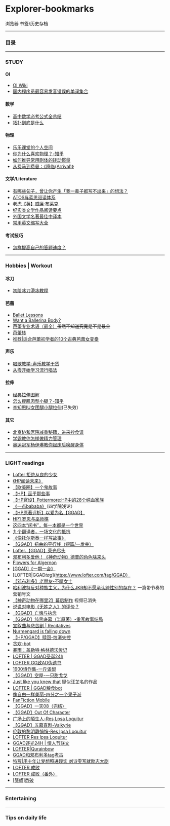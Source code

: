 # Explorer-bookmarks
浏览器 书签/历史存档
***
### 目录
***
### STUDY
#### OI
- [OI Wiki](oi-wiki.org)
- [国内程序员最容易发音错误的单词集合](https://open-hl.toutiao.com/a6861018832438297100/?item_id=6861018832438297100&utm_medium=webview&showComments=0&gy=f53aba568477e037e36195952bfdf5b2552a0c9ce3340e19240e9869cc6c462a4c5b93b59be8d632ff954246039468895fb7b03336df9ae278a7f96ffd24c9f7ea13f1c723590c9ef463eea17f7d4a443b88d3ea422e8bfe27dc985a3278579d52e5fcaf73b166d9249df453463699e0a65df8d01a60fe969d32664a2a479319&a_t=311598652289461007502964646&label=vivo_llq_channel&isNews=1&showOriginalComments=true&utm_source=vivoliulanqi&utm_campaign=open&crypt=8844&req_id=2020081722281201019805902257241393&dt=vivo%20X6Plus%20D&vivo_news_comment_data=%7B%7D&vivo_news_source=1&vivo_news_comment_data_checksum=99914b932bd37a50b983c5e7c90ae93b)  
#### 数学
- [高中数学必考公式全总结](https://zhuanlan.zhihu.com/p/34498340)  
- [拓扑到底是什么](https://open-hl.toutiao.com/a6872865597441606157/?item_id=6872865597441606157&utm_medium=webview&showComments=0&gy=f53aba568477e037e36195952bfdf5b2552a0c9ce3340e19240e9869cc6c462a4c5b93b59be8d632ff954246039468895fb7b03336df9ae278a7f96ffd24c9f70ab327b416065d9aed4d5812c55cae55697fb761d43b11a8bdd00cbaf943c05888fb2dccf490fc6090f1fb7c5639a2ac76ab92378729bad3984d9ccc96167907a5669b0b0fe35d7684510476ba1c6a2d&a_t=31161425224346100750296d788&label=vivo_llq_channel&isNews=1&showOriginalComments=true&utm_source=vivoliulanqi&utm_campaign=open&crypt=4772&req_id=20201130191906010198060138440B94A9&dt=vivo%20X6Plus%20D&vivo_news_comment_data=%7B%7D&vivo_news_source=1&vivo_news_comment_data_checksum=99914b932bd37a50b983c5e7c90ae93b)
#### 物理
- [乐乐课堂的个人空间](https://m.bilibili.com/space/125269176?from=video)
- [你为什么喜欢物理？-知乎](https://www.zhihu.com/question/19963955)
- [如何推导常用刚体的转动惯量](https://www.zhihu.com/question/20921038)
- [从费马到费曼：《降临(Arrival)》](https://zhuanlan.zhihu.com/p/25027356)
#### 文学/Literature
- [有哪些句子，曾让你产生「我一辈子都写不出来」的想法？](https://open-hl.toutiao.com/a6851964943344861700/?item_id=6851964943344861700&utm_medium=webview&showComments=0&gy=307ed5552b7de63f21383484ec489e6c6725241b0bedfe948fe7f7b54b0c9a01acd2ac4e3a9f71579491693a772a02e16df9b6489856eb50b23500eeffa389c6af95b23c29d775cde4c4f47aad89b49e2e70528085b19ebba78c9137c211711685e62d943ba21bde6444d806674ef0fb6573fd389d3f9c1a9f2b93db0f5b24363b5cd302ab2874c2e666b78185ca748e&a_t=31160644690146100750296b5f5&label=vivo_llq_channel&isNews=1&showOriginalComments=true&utm_source=vivoliulanqi&utm_campaign=open&crypt=9869&req_id=202009072244570101980620871C09968D&dt=vivo%20X6Plus%20D&vivo_news_comment_data=%7B%7D&vivo_news_source=1&vivo_news_comment_data_checksum=99914b932bd37a50b983c5e7c90ae93b)
- [ATOS与蓝思阅读体系](http://www.360doc.cn/mip/897773662.html)
- [老虎【英】威廉·布莱克](http://m.1010jiajiao.com/czyw/shiti_id_52a51e886f19972304fb492833fb2ec2)
- [纪实类文学作品阅读要点](http://blog.sina.cn/dpool/blog/s/blog_5d576b3e0102x8ck.html)
- [外国文学名著最佳中译本](https://m.wang1314.com/doc/webapp/topic/21040246.html)
- [常用英文缩写大全](https://blog.csdn.net/bluehawksky/article/details/79041409)
#### 考试技巧
- [怎样提高自己的答题速度？](https://m.sohu.com/a/306392445_820519)
 ***
### Hobbies | Workout
#### 冰刀
- [初阶冰刀滑冰教程](https://m5.baidu.com/video/page?pd=video_page&nid=4026679324937039566&sign=14512744952857284574&word=%E6%BB%91%E5%86%B0%E5%88%80&oword=%E6%BB%91%E5%86%B0%E5%88%80&atn=index&frsrcid=4185&ext=%7B%22jsy%22%3A1%7D&top=%7B%22sfhs%22%3A1%2C%22_hold%22%3A2%7D&sl=4&fr0=A&fr1=A&lid=11038580669550119891&referlid=11038580669550119891&ms=1&frorder=3&_t=1622902947452)
#### 芭蕾
- [Ballet Lessons](https://www.ballethub.com/ballet-lesson/)
- [Want a Ballerina Body?](https://www.cheatsheet.com/health-fitness/exercises-professional-dancers-swear-by.html/)
- [芭蕾专业术语（最全）](http://www.360doc.cn/mip/816858160.html)~~虽然不知道究竟是不是最全~~
- [芭蕾转](https://m5.baidu.com/sf?pd=video_page&nid=14265913752768114936&sign=1295930791439648815&word=%E8%8A%AD%E8%95%BE%E8%BD%AC&oword=%E8%8A%AD%E8%95%BE%E8%BD%AC&title=%E8%8A%AD%E8%95%BE%E8%88%9E%E6%BC%94%E5%91%98%E8%AE%AD%E7%BB%83%2C%E6%9C%80%E7%BB%8F%E5%85%B8%E7%9A%84%E5%9B%9B%E4%BD%8D%E8%BD%AC&atn=index&alr=1&openapi=1&resource_id=5052&frsrcid=4185&cambrian_id=&baijiahao_id=1605752057833778&sp=0&ext=%7B%22src%22%3A%22https%3A%5C%2F%5C%2Fvd3.bdstatic.com%5C%2Fmda-ihapkd2345kf6edh%5C%2Fhd%5C%2Fmda-ihapkd2345kf6edh.mp4%3Fpd%3D19%26vt%3D1%22%2C%22loc%22%3A%22http%3A%5C%2F%5C%2Fwww.internal.video.baidu.com%5C%2Fce6bfcca823985cdcd54f80269d03f48.html%22%2C%22log_loc%22%3A%22https%3A%5C%2F%5C%2Fbaijiahao.baidu.com%5C%2Fs%3Fid%3D1608491543103854072%26wfr%3Dcontent%22%2C%22duration%22%3A%2223%22%2C%22poster%22%3A%22http%253A%252F%252Fvdposter.bdstatic.com%252F030209f5a285b4a30fb4812fe2b9ae31.jpeg%22%2C%22source%22%3A%22%5Cu597d%5Cu770b%5Cu89c6%5Cu9891%22%2C%22s%22%3A%22bffb477c1406152e04290490c6f78cfd%22%2C%22isHttps%22%3A1%2C%22isCompilation%22%3Anull%2C%22jsy%22%3A1%7D&top=%7B%22sfhs%22%3A1%2C%22_hold%22%3A2%7D&videoapp=1&fr0=B&fr1=B&ms=1&lid=11675968977436913420&_t=1609281698757)
- [推荐|适合芭蕾初学者的10个古典芭蕾女变奏](https://zhuanlan.zhihu.com/p/107958482)
#### 声乐
- [唱歌教学-声乐教学干货](https://m.bilibili.com/video/BV1Db411E7bw?p=2)
- [从零开始学习流行唱法](https://m.bilibili.com/video/av19102083?p=2)
#### 拉伸
- [经典拉伸图解](https://m.sohu.com/a/140292206_695647/?pvid=000115_3w_a)
- [怎么瘦肌肉型小腿？-知乎](https://www.zhihu.com/question/27051153)
- [李知恩IU女团腿小腿拉伸](https://m5.baidu.com/sf?pd=video_page&nid=8565318563490598153&sign=5295386816995367097&word=%E6%9D%8E%E7%9F%A5%E6%81%A9%E5%A5%B3%E5%9B%A2%E8%85%BF%E6%8B%89%E4%BC%B8%E5%B0%8F%E8%85%BF+%E5%A4%A7%E8%85%BF%E5%89%8D%E4%BE%A7+%E6%9D%8E%E7%9F%A5%E6%81%A9%E5%A5%B3%E5%9B%A2%E8%85%BF%E6%8B%89%E4%BC%B8%E5%B0%8F%E8%85%BF&oword=%E6%9D%8E%E7%9F%A5%E6%81%A9%E5%A5%B3%E5%9B%A2%E8%85%BF&title=%E3%80%90%E8%87%AA%E7%94%A8%E3%80%91%E5%B0%8F%E8%85%BF%E6%8B%89%E4%BC%B8%EF%BC%88%E5%A5%B3%E5%9B%A2%E8%85%BF%EF%BC%89&atn=index&alr=1&openapi=1&resource_id=5052&frsrcid=5373&cambrian_id=1580859622074471&baijiahao_id=0&sp=0&ext=%7B%22src%22%3A%22https%3A%5C%2F%5C%2Fvdse.bdstatic.com%5C%2F709accd9fd355e3d448a65ceeff0722a.mp4%3Fauthorization%3Dbce-auth-v1%252Ffb297a5cc0fb434c971b8fa103e8dd7b%252F2017-05-11T09%253A02%253A31Z%252F-1%252F%252Fe0a51297cb07ee20bdf4f405a85dcd022aa28564548b6aabed8354aa7abbcbc9%22%2C%22loc%22%3A%22https%3A%5C%2F%5C%2Fwww.bilibili.com%5C%2Fvideo%5C%2Fav69930014%5C%2F%22%2C%22log_loc%22%3A%22https%3A%5C%2F%5C%2Fwww.bilibili.com%5C%2Fvideo%5C%2Fav69930014%5C%2F%22%2C%22duration%22%3A602%2C%22poster%22%3A%22http%253A%252F%252Fvdposter.bdstatic.com%252F8505b2bee898822f2c888a144cfe8c46.jpeg%253Fbpoh%253D348%2526bpow%253D624%22%2C%22source%22%3A%22B%5Cu7ad9%22%2C%22s%22%3A%224fc5a291ae508fd21bb2c993d2c599d2%22%2C%22isHttps%22%3A1%2C%22isCompilation%22%3Anull%2C%22jsy%22%3A1%7D&top=%7B%22sfhs%22%3A1%2C%22_hold%22%3A2%7D&videoapp=1&lid=9864310394194737455&fr0=A&fr1=C)(已失效）
#### 其它
- [北京协和医院减重秘籍，进来抄食谱](https://open-hl.toutiao.com/a6907512640172458504/?item_id=6907512640172458504&utm_medium=webview&showComments=0&gy=f53aba568477e037e36195952bfdf5b2552a0c9ce3340e19240e9869cc6c462a4c5b93b59be8d632ff954246039468895fb7b03336df9ae278a7f96ffd24c9f7123b5bd81b857b9922810852461b3c6a2ae56b60cf6e4c5dc5cc7a9d6d1a1b4c1dde568a7b2b991ed9063bed0253f03820bd6ed143bb711cd7b73bf0783c2b05b4ab24373f098bf63eeb7997da10111f&a_t=31161425224346100750296d788&label=vivo_llq_channel&isNews=1&showOriginalComments=true&utm_source=vivoliulanqi&utm_campaign=open&crypt=2276&req_id=202012190647320101980590161C3EA942&dt=vivo%20X6Plus%20D&vivo_news_comment_data=%7B%7D&vivo_news_source=1&vivo_news_comment_data_checksum=99914b932bd37a50b983c5e7c90ae93b)
- [学霸教你怎样做精力管理](https://open-hl.toutiao.com/a6867335149349143044/?item_id=6867335149349143044&utm_medium=webview&showComments=0&gy=f53aba568477e037e36195952bfdf5b2552a0c9ce3340e19240e9869cc6c462a4c5b93b59be8d632ff954246039468895fb7b03336df9ae278a7f96ffd24c9f709fd681e5204a62a615d21070ff0d9de9ec0ce36fa38329e8929ed2ce3ce416894a85fef3b4b6ab5c0e8487ff6c0dbd2026535b9fc34956a160d20e23bf84cf0beb45ed1200654275bfe955ef4b0376e&a_t=31160644690146100750296b5f5&label=vivo_llq_channel&isNews=1&showOriginalComments=true&utm_source=vivoliulanqi&utm_campaign=open&crypt=9084&req_id=2020101318223201019802310336001257&dt=vivo%20X6Plus%20D&vivo_news_comment_data=%7B%7D&vivo_news_source=1&vivo_news_comment_data_checksum=99914b932bd37a50b983c5e7c90ae93b)
- [奥运冠军杨伊琳教你起床后唤醒身体](https://partner-share.toutiao.com/a6857351454923948556/?utm_medium=webview&showComments=0&a_t=31160644690146100750296b5f5&label=share&isNews=1&showOriginalComments=true&utm_source=vivoliulanqi&utm_campaign=open&app=news_article&req_id=202009302036490101980570994B17A6B8&is_hit_share_recommend=0&vivo_news_comment_data=%7B%22video_item%22%3A%7B%22id%22%3A%22v020048d0000bsl33gn5t6p6rldoniu0_6857351454923948556_2_11%22%2C%22title%22%3A%22%E6%97%A9%E4%B8%8A%E5%A4%AA%E5%9B%B0%E8%B5%B7%E4%B8%8D%E6%9D%A5%EF%BC%9F%E5%A5%A5%E8%BF%90%E5%86%A0%E5%86%9B%E6%95%99%E4%BD%A0%E4%B8%80%E5%A5%97%E7%BB%8F%E5%85%B8%E5%8A%A8%E4%BD%9C%EF%BC%8C%E8%BD%BB%E6%9D%BE%E5%85%8B%E6%9C%8D%E6%87%92%E6%83%B0%E9%97%AE%E9%A2%98%EF%BC%81%22%2C%22duration%22%3A%2203%3A06%22%2C%22web_url%22%3A%22https%3A%5C%2F%5C%2Fopen.toutiao.com%5C%2Fa6857351454923948556%5C%2F%3Futm_campaign%3Dopen%26utm_medium%3Dwebview%26utm_source%3Dvivoliulanqi%26req_id%3D202009302036490101980570994B17A6B8%26dt%3Dvivo%2BX6Plus%2BD%26label%3Dvivo_llq_channel%26a_t%3D31160644690146100750296b5f5%26gy%3D307ed5552b7de63f21383484ec489e6c6725241b0bedfe948fe7f7b54b0c9a01acd2ac4e3a9f71579491693a772a02e16df9b6489856eb50b23500eeffa389c6b68964e3e6573a3874f967cedfc180bc15fe9bb41cf4c1722a1627814be026d6e2f05234db2531c05df77ec0aeb445473e347d31fb8232b1a2bf480777bd145e46b57bf8684ef721a02be39ff12ed422%26crypt%3D7269%26item_id%3D6857351454923948556%26isNews%3D1%26disableRecommendVideo%3D1%26compact_mode%3D1%26showComments%3D0%26showOriginalComments%3Dtrue%22%2C%22channel%22%3A%2298%22%2C%22source%22%3A1%2C%22type%22%3A0%2C%22videoCoverUrl%22%3A%22https%3A%5C%2F%5C%2Fp26-tt.byteimg.com%5C%2Fimg%5C%2Ftos-cn-i-0004%5C%2F8c07309969d64a809bbabff004d1db4d~tplv-tt-cs0%3A960%3A540.webp%3Ffrom%3Dfeed%22%7D%7D&vivo_news_source=1&vivo_news_comment_data_checksum=a4bc2cce7e7cb0f6310db4f8a9d236b9)
***
### LIGHT readings
- [Lofter 拒绝从良的少女](https://jujuecongliangdeshaonu.lofter.com/)
- [《HP阅读未来》](https://wap.jjwxc.com/book2/1592238?more=0&whole=1)
- [【欧美圈】一个鬼故事](https://a-lonely-girl.lofter.com/post/31cad6f6_1ca395e51?act=qbwaptag_20160216_05)
- [【HP】巫乎那些事](https://zhumo719.lofter.com/post/2035e8ff_1ca38a2f6?act=qbwaptag_20160216_05)
- [【HP官设】Pottermore:HP中的28个纯血家族](https://zhuanlan.zhihu.com/p/27974384)
- [《一点bababa》](https://wap.jjwxc.net/book2/814879/1)（四学院浅论）
- [【HP原著评析】以爱为名【GGAD】](https://zhuanlan.zhihu.com/p/32458069)
- [HP1 罗恩与巫师棋](https://www.bilibili.com/read/mobile/5303940)
- [这四本“闲书”，每一本都是一个世界](https://open-hl.toutiao.com/a6864041137275929091/?item_id=6864041137275929091&utm_medium=webview&showComments=0&gy=f53aba568477e037e36195952bfdf5b2552a0c9ce3340e19240e9869cc6c462a4c5b93b59be8d632ff954246039468895fb7b03336df9ae278a7f96ffd24c9f70ab327b416065d9aed4d5812c55cae55697fb761d43b11a8bdd00cbaf943c05888fb2dccf490fc6090f1fb7c5639a2ac76ab92378729bad3984d9ccc96167907a5669b0b0fe35d7684510476ba1c6a2d&a_t=31160644690146100750296b5f5&label=vivo_llq_channel&isNews=1&showOriginalComments=true&utm_source=vivoliulanqi&utm_campaign=open&crypt=7932&req_id=202008232317130101980582084837990E&dt=vivo%20X6Plus%20D&vivo_news_comment_data=%7B%7D&vivo_news_source=1&vivo_news_comment_data_checksum=99914b932bd37a50b983c5e7c90ae93b)
- [九个翻译者，一场文化的抵抗](https://open-hl.toutiao.com/a6863796190928962052/?item_id=6863796190928962052&utm_medium=webview&showComments=0&gy=f53aba568477e037e36195952bfdf5b2552a0c9ce3340e19240e9869cc6c462a4c5b93b59be8d632ff954246039468895fb7b03336df9ae278a7f96ffd24c9f70ab327b416065d9aed4d5812c55cae5503c6903c476419b60d1b391096360231ba16ae5924b098f38e3e842c594fe837613116810ed479b7a016cd97f6e588b36c4a85b7ffd160aa3af105254ade1c3b&a_t=31160644690146100750296b5f5&label=vivo_llq_channel&isNews=1&showOriginalComments=true&utm_source=vivoliulanqi&utm_campaign=open&crypt=1900&req_id=20200824162813010198060138490BA88A&dt=vivo%20X6Plus%20D&vivo_news_comment_data=%7B%7D&vivo_news_source=1&vivo_news_comment_data_checksum=99914b932bd37a50b983c5e7c90ae93b)
- [《像托尔斯泰一样写故事》](https://open-hl.toutiao.com/a6858063443262439939/?item_id=6858063443262439939&utm_medium=webview&showComments=0&gy=9dbad34f7c0b2d34b8ec9da44edc46639a99555ad69fe46ea06a10e53a10dbb4135f2496b64555c463271a964bd7237cec7e43e33d30c0d4c9b33703209d16fb21c68014c5dcbfddc9fb13a874b6d3b3ff615b4a9a4bdc7e8af26922df2d95af8801b22c3ab097b3f0c9d5671ef5ca9a7e658cc0dbfc8fbbe45ac7b47e53342f14440367ab8e4e366bee84502003262e&a_t=31160644690146100750296b5f5&label=vivo_llq_channel&isNews=1&showOriginalComments=true&utm_source=vivoliulanqi&utm_campaign=open&crypt=1507&req_id=2020082416422001019808209940009AE9&dt=vivo%20X6Plus%20D&vivo_news_comment_data=%7B%7D&vivo_news_source=1&vivo_news_comment_data_checksum=99914b932bd37a50b983c5e7c90ae93b)
- [【GGAD】扭曲的平行线（短篇/一发完）](https://taoyaoaixiongmao.lofter.com/post/1ecbedbc_1ca2822c4)
- [Lofter.【GGAD】荣光尽头](https://www.lofter.com/tag/GGAD%E8%8D%A3%E5%85%89%E5%B0%BD%E5%A4%B4)
- [邓布利多爱他！《神奇动物》德普的角色啥来头](https://news.sina.cn/sh/2016-11-28/detail-ifxyawmp0419667.d.html?from=wap)
- [Flowers for Algernon](https://www.scholastic.com/teachers/books/flowers-for-algernon-by-daniel-keyes/)
- [[GGAD]《一期一会》](https://zhuanlan.zhihu.com/p/27909401)
- [LOFTER|GGAD*tag*](https://www.lofter.com/tag/GGAD）
- [【邓布利多】老朋友-不晴女士](https://yujochen.lofter.com/post/1f9b2521_1ca61d94b?act=qbwaptag_20160216_05)
- [哈利波特反对种族主义，为什么JKR却不愿承认跨性别的存在？](https://open-hl.toutiao.com/a6850354914133180935/?item_id=6850354914133180935&utm_medium=webview&showComments=0&gy=f53aba568477e037e36195952bfdf5b2552a0c9ce3340e19240e9869cc6c462a4c5b93b59be8d632ff954246039468895fb7b03336df9ae278a7f96ffd24c9f7a7f3a3cabb463b450f03baceba3b580069fda12b51e92cef8b9f7b9e97584ec8d80609fbebbf5e241816d1ec484a1aa6f732120fec8aa4e5a5b17d8cf4867504bcc18535889f24f95cbad7bd1bd30a52&a_t=31160644690146100750296b5f5&label=vivo_llq_channel&isNews=1&showOriginalComments=true&utm_source=vivoliulanqi&utm_campaign=open&crypt=6704&req_id=202009301917550101940990155F716113&dt=vivo%20X6Plus%20D&vivo_news_comment_data=%7B%7D&vivo_news_source=1&vivo_news_comment_data_checksum=99914b932bd37a50b983c5e7c90ae93b) 一篇带节奏的营销号文
- [【神奇动物在哪里2】幕后制作](https://m.bilibili.com/video/BV1gt411272f?p=1) 视频已消失
- [说说对电影《无姓之人》的评价？](https://www.zhihu.com/question/22112456)
- [【GGAD】亡魂与执念](https://taoyaoaixiongmao.lofter.com/post/1ecbedbc_1caaad66c)
- [【GGAD】纯黑底幕（半原著）-重写故事结局](https://rewritetheendingofastory.lofter.com/post/263f1d_1cae3a3e8?act=qbwaptag_20160216_05)
- [宣叙曲与悲苦剧 | Recitatives](https://xianzhi197.lofter.com/post/204ce87c_1cae6ef40?act=qbwaptag_20160216_05)
- [Nurmengard is falling down](https://jofing.lofter.com/post/2f2903_1c977fdc6)
- [【HP/GGAD】赎回-烛渐失控](https://christglim.lofter.com/post/2b1e66_1c8a76676)
- [贪欢-bot](https://ggadliangcangbot.lofter.com/post/4bd356b7_1cb270b98?act=qbwaptag_20160216_05)
- [暴雨：盖勒特·格林德沃传记](https://who-cares-whether-you-care.lofter.com/post/1f208ba9_12c823cdb)
- [LOFTER | GGAD圣诞24h](https://www.lofter.com/tag/GGAD%E5%9C%A3%E8%AF%9E24h)
- [LOFTER GG致AD伪遗书](https://huaxingqiuyueyu.lofter.com/post/2053b07b_1cb38e75f?act=qbwaptag_20160216_05)
- [1900诗作集-一斤诶梨](https://ericaaaaa.lofter.com/post/278b26_fe18d85)
- [【GGAD】空屋-一只甜戈戈](https://xy721521.lofter.com/post/1d7a6d06_1cb48f335?act=qbwaptag_20160216_05)
- [Just like you knew that](https://dengeu.lofter.com/post/32201702_1cb278456?act=qbwaptag_20160216_05) 疑似汪芷名的作品
- [LOFTER | GGAD粮食bot](https://ggadliangcangbot.lofter.com/)
- [像自由一样美丽-四分之一个果子派](https://dabanguozi700.lofter.com/post/1ee40d55_1c849853b)
- [FanFiction Mobile](https://m.fanfiction.net/#end)
- [【GGAD】一天08（完结）](https://zheliang-youknowwhoiam.lofter.com/post/1de33f5a_1c81d271b)
- [【GGAD】Out Of Character](https://yujochen.lofter.com/post/1f9b2521_1caee3093?act=qbwaptag_20160216_05)
- [广场上的陌生人-Res Lpsa Loquitur](https://resipsaloquitur1901.lofter.com/post/31026cc4_1cad647c2)
- [【GGAD】五幕喜剧-Valkyrie](https://mtvalhalla.lofter.com/post/1e3dda80_1cb7f33b3?act=qbwaptag_20160216_05)
- [伦敦的黎明静悄悄-Res Ipsa Loquitur](https://resipsaloquitur1901.lofter.com/post/31026cc4_1cb7f36d6?act=qbwaptag_20160216_05)
- [LOFTER Res Ipsa Loquitur](https://resipsaloquitur1901.lofter.com/)
- [GGAD逐光24H | 情人节联文](https://www.lofter.com/tag/%E9%80%90%E5%85%8924H)
- [LOFTER|Qurainbow](https://qurainbow.lofter.com/)
- [GGAD和邓布利多tag考古](https://jieshoubutongyijian.lofter.com/post/4b4f9ee7_1cc4f7a1f?act=qbwaptag_20160216_05)
- [特写|用十年让梦想照进现实 刘诗雯写就励志大剧](https://sports.sina.cn/others/pingpang/2019-04-28/detail-ihvhiewr8713707.d.html?from=wap)
- [LOFTER 成败](http://969724456.lofter.com/post/1e0c6031_ca2dd50)
- [LOFTER 成败（番外）](https://969724456.lofter.com/post/1e0c6031_ca4f67d)
- [[獒蟒]悉破](https://share.weiyun.com/5mNr36OV)
***
### Entertaining
***
### Tips on daily life
